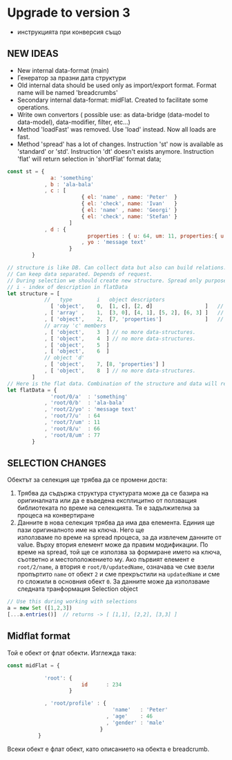 # Upgrade to version 3

- инструкцията при конверсия също


## NEW IDEAS
- New internal data-format (main)
- Генератор за празни дата структури
- Old internal data should be used only as import/export format. Format name will be named 'breadcrumbs'
- Secondary internal data-format: midFlat. Created to facilitate some operations.
- Write own convertors ( possible use: as data-bridge (data-model to data-model), data-modifier, filter, etc...)
- Method 'loadFast' was removed. Use 'load' instead. Now all loads are fast.
- Method 'spread' has a lot of changes. Instruction 'st' now is available as 'standard' or 'std'. Instruction 'dt' doesn't exists anymore. Instruction 'flat' will return selection in 'shortFlat' format data;




```js
const st = {
              a: 'something'
            , b : 'ala-bala'
            , c : [
                        { el: 'name' , name: 'Peter'  }
                        { el: 'check', name: 'Ivan'   }
                        { el: 'name' , name: 'Georgi' }
                        { el: 'check', name: 'Stefan' }
                    ]
            , d : {
                          properties : { u: 64, um: 11, properties:{ u:66, um:77}}
                        , yo : 'message text'
                    }
        }

// structure is like DB. Can collect data but also can build relations. 
// Can keep data separated. Depends of request.
// During selection we should create new structure. Spread only purposes. Official structure should stay immutable.
// i - index of description in flatData
let structure = [
            //   type        i   object descriptors
              [ 'object',    0,  [1, c], [2, d]                 ]   // index 0! Data in pureMeta [root/0]
            , [ 'array' ,    1,  [3, 0], [4, 1], [5, 2], [6, 3] ]   // index 1 Array of objects
            , [ 'object',    2,  [7, 'properties']              ]   // index 2 Related to altMeta[0]
            // array 'c' members
            , [ 'object',    3  ] // no more data-structures.
            , [ 'object',    4  ] // no more data-structures.
            , [ 'object',    5  ]
            , [ 'object',    6  ]
            // object 'd'
            , [ 'object',    7, [8, 'properties'] ]
            , [ 'object',    8  ] // no more data-structures.
        ]
// Here is the flat data. Combination of the structure and data will rebuild the object        
let flatData = {
              'root/0/a'  : 'something'
            , 'root/0/b'  : 'ala-bala'
            , 'root/2/yo' : 'message text'
            , 'root/7/u'  : 64
            , 'root/7/um' : 11
            , 'root/8/u'  : 66
            , 'root/8/um' : 77
        }

```








## SELECTION CHANGES

Обектът за селекция ще трябва да се промени доста:
1. Трябва да съдържа структура
      стуктурата може да се базира на оригиналната или да е въведена 
      експлицитно от ползващия библиотеката по време на селекцията. 
      Тя е задължителна за процеса на конвертиране
2. Данните в нова селекция трябва да има два елемента. Единия ще пази оригиналното име на ключа. Него ще       
      използваме по време на spread процеса, за да извлечем данните от value. 
      Върху втория елемент може да правим модификации. По време на spread, той ще се използва за формиране
      името на ключа, съответно и местоположението му. Ако първият елемент е `root/2/name`, а втория е `root/0/updatedName`, означава че сме взели пропъртито `name` от обект `2` и сме прекръстили на `updatedName` и сме го сложили в основния обект `0`.
 За данните може да използваме следната транформация
Selection object
```js
// Use this during working with selections
a = new Set ([1,2,3])
[...a.entries()]  // returns -> [ [1,1], [2,2], [3,3] ]
```





## Midflat format

Той е обект от флат обекти. Изглежда така:

```js
const midFlat = {

            'root': {
                        id      : 234
                    }

            , 'root/profile' : {
                                  'name'   : 'Peter'
                                , 'age'    : 46 
                                , 'gender' : 'male'
                              }
          }

```

Всеки обект е флат обект, като описанието на обекта е breadcrumb.